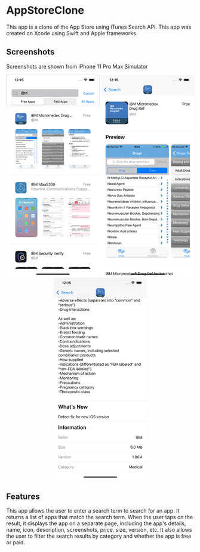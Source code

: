 # AppStoreClone
This app is a clone of the App Store using iTunes Search API.
This app was created on Xcode using Swift and Apple frameworks.

## Screenshots
Screenshots are shown from iPhone 11 Pro Max Simulator
<p align="center">
  <img src="Screenshots/Simulator Screen Shot - iPhone 11 Pro Max - 2021-07-20 at 12.15.06.png" width="250" title="Screenshot">
  <img src="Screenshots/Simulator Screen Shot - iPhone 11 Pro Max - 2021-07-20 at 12.15.23.png" width="250" title="Screenshot">
  <img src="Screenshots/Simulator Screen Shot - iPhone 11 Pro Max - 2021-07-20 at 12.15.34.png" width="250" title="Screenshot">
</p>

## Features

This app allows the user to enter a search term to search for an app. It returns a list of apps that match the search term. When the user taps on the result, it displays the app on a separate page, including the app's details, name, icon, description, screenshots, price, size, version, etc. It also allows the user to filter the search results by category and whether the app is free or paid.
